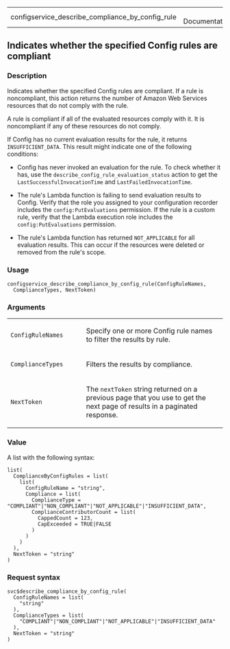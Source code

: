 <table style="width: 100%;">
<tbody>
<tr class="odd">
<td>configservice_describe_compliance_by_config_rule</td>
<td style="text-align: right;">R Documentation</td>
</tr>
</tbody>
</table>

## Indicates whether the specified Config rules are compliant

### Description

Indicates whether the specified Config rules are compliant. If a rule is
noncompliant, this action returns the number of Amazon Web Services
resources that do not comply with the rule.

A rule is compliant if all of the evaluated resources comply with it. It
is noncompliant if any of these resources do not comply.

If Config has no current evaluation results for the rule, it returns
`INSUFFICIENT_DATA`. This result might indicate one of the following
conditions:

-   Config has never invoked an evaluation for the rule. To check
    whether it has, use the `describe_config_rule_evaluation_status`
    action to get the `LastSuccessfulInvocationTime` and
    `LastFailedInvocationTime`.

-   The rule's Lambda function is failing to send evaluation results to
    Config. Verify that the role you assigned to your configuration
    recorder includes the `config:PutEvaluations` permission. If the
    rule is a custom rule, verify that the Lambda execution role
    includes the `config:PutEvaluations` permission.

-   The rule's Lambda function has returned `NOT_APPLICABLE` for all
    evaluation results. This can occur if the resources were deleted or
    removed from the rule's scope.

### Usage

    configservice_describe_compliance_by_config_rule(ConfigRuleNames,
      ComplianceTypes, NextToken)

### Arguments

<table>
<colgroup>
<col style="width: 35%" />
<col style="width: 65%" />
</colgroup>
<tbody>
<tr class="odd">
<td><code
id="configservice_describe_compliance_by_config_rule_:_ConfigRuleNames">ConfigRuleNames</code></td>
<td><p>Specify one or more Config rule names to filter the results by
rule.</p></td>
</tr>
<tr class="even">
<td><code
id="configservice_describe_compliance_by_config_rule_:_ComplianceTypes">ComplianceTypes</code></td>
<td><p>Filters the results by compliance.</p></td>
</tr>
<tr class="odd">
<td><code
id="configservice_describe_compliance_by_config_rule_:_NextToken">NextToken</code></td>
<td><p>The <code>nextToken</code> string returned on a previous page
that you use to get the next page of results in a paginated
response.</p></td>
</tr>
</tbody>
</table>

### Value

A list with the following syntax:

    list(
      ComplianceByConfigRules = list(
        list(
          ConfigRuleName = "string",
          Compliance = list(
            ComplianceType = "COMPLIANT"|"NON_COMPLIANT"|"NOT_APPLICABLE"|"INSUFFICIENT_DATA",
            ComplianceContributorCount = list(
              CappedCount = 123,
              CapExceeded = TRUE|FALSE
            )
          )
        )
      ),
      NextToken = "string"
    )

### Request syntax

    svc$describe_compliance_by_config_rule(
      ConfigRuleNames = list(
        "string"
      ),
      ComplianceTypes = list(
        "COMPLIANT"|"NON_COMPLIANT"|"NOT_APPLICABLE"|"INSUFFICIENT_DATA"
      ),
      NextToken = "string"
    )
